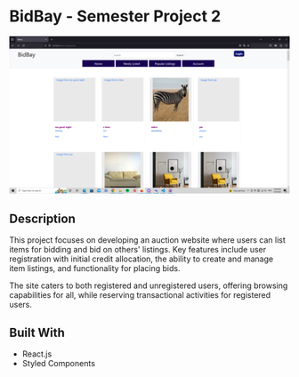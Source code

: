 # BidBay - Semester Project 2

![project-image](/src/SemesterProject2.png)

## Description
 This project focuses on developing an auction website where users can
 list items for bidding and bid on others' listings. Key features
 include user registration with initial credit allocation, the ability
 to create and manage item listings, and functionality for placing
 bids.
 
 The site caters to both registered and unregistered users, offering
 browsing capabilities for all, while reserving transactional
 activities for registered users.

 ## Built With
 - React.js
 - Styled Components
